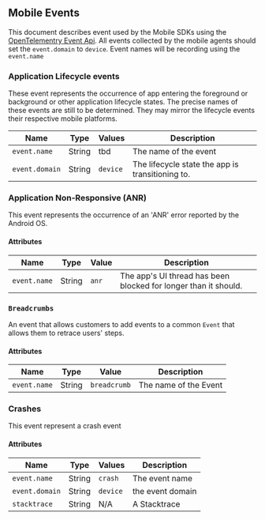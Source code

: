 ## Mobile Events

This document describes event used by the Mobile SDKs using the [OpenTelementry Event Api](https://github.com/open-telemetry/opentelemetry-specification/blob/0a4c6656d1ac1261cfe426b964fd63b1c302877d/specification/logs/event-api.md).
All events collected by the mobile agents should set the `event.domain` to `device`.
Event names will be recording using the `event.name`

### Application Lifecycle events 
These event represents the occurrence of app entering the foreground or background or other application lifecycle states.
The precise names of these events are still to be determined. They may mirror the lifecycle events their respective mobile platforms.

| Name           | Type   | Values   | Description                                        |
|----------------|--------|----------|----------------------------------------------------|
| `event.name`   | String | tbd      | The name of the event                              |
| `event.domain` | String | `device` | The lifecycle state the app is transitioning to.   | 



### Application Non-Responsive (ANR)
This event represents the occurrence of an 'ANR' error reported by the Android OS.

#### Attributes
| Name           | Type | Value | Description |
|----------------|------|-------|-------------|
| `event.name`   |   String   |   `anr`    |      The app's UI thread has been blocked for longer than it should.      |

### `Breadcrumbs`

An event that allows customers to add events to a common `Event` that allows them to retrace users' steps. 

#### Attributes
| Name           | Type    | Value        | Description            |
|----------------|---------|--------------|------------------------|
| `event.name`   | String  | `breadcrumb` | The name of the Event  |

### Crashes

This event represent a crash event

#### Attributes

| Name           | Type    | Values  | Description       |
|----------------|---------|---------|-------------------|
| `event.name`   | String  | `crash` | The event name    | 
| `event.domain` | String | `device` | the event domain  |
| `stacktrace`   | String  | N/A     | A Stacktrace      |


